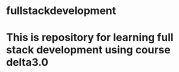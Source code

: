 # fullstackdevelopment
# This is repository for learning full stack development using course delta3.0
